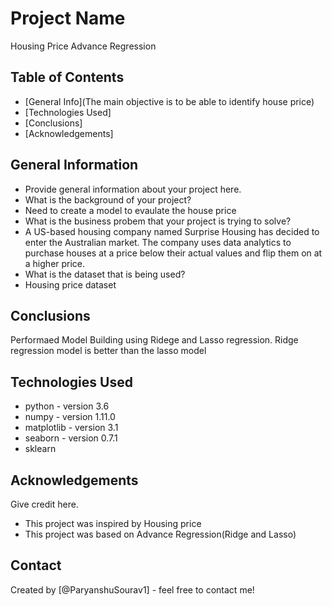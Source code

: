 # Project Name
Housing Price Advance Regression


## Table of Contents
* [General Info](The main objective is to be able to identify house price)
* [Technologies Used]
* [Conclusions]
* [Acknowledgements]

<!-- You can include any other section that is pertinent to your problem -->

## General Information
- Provide general information about your project here.
- What is the background of your project? 
- Need to create a model to evaulate the house price 
- What is the business probem that your project is trying to solve? 
- A US-based housing company named Surprise Housing has decided to enter the Australian market. 
The company uses data analytics to purchase houses at a price below their actual values and flip them on at a higher price. 
- What is the dataset that is being used? 
- Housing price dataset 

<!-- You don't have to answer all the questions - just the ones relevant to your project. -->

## Conclusions
Performaed Model Building using Ridege and Lasso regression.
Ridge regression model is better than the lasso model

<!-- You don't have to answer all the questions - just the ones relevant to your project. -->


## Technologies Used
- python - version 3.6
- numpy - version 1.11.0
- matplotlib - version 3.1
- seaborn - version 0.7.1
- sklearn

<!-- As the libraries versions keep on changing, it is recommended to mention the version of library used in this project -->

## Acknowledgements
Give credit here.
- This project was inspired by Housing price 
- This project was based on Advance Regression(Ridge and Lasso)


## Contact
Created by [@ParyanshuSourav1] - feel free to contact me!


<!-- Optional -->
<!-- ## License -->
<!-- This project is open source and available under the [... License](). -->

<!-- You don't have to include all sections - just the one's relevant to your project -->